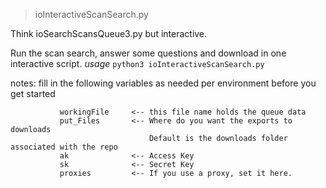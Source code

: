 > ioInteractiveScanSearch.py

Think ioSearchScansQueue3.py but interactive. 

Run the scan search, answer some questions and download in one interactive script.  *usage* `python3 ioInteractiveScanSearch.py`

   notes:      fill in the following variables as needed per environment before you get started

               workingFile     <-- this file name holds the queue data
               put_Files       <-- Where do you want the exports to downloads
                                   Default is the downloads folder associated with the repo
               ak              <-- Access Key
               sk              <-- Secret Key
               proxies         <-- If you use a proxy, set it here.
